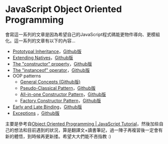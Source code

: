 # JavaScript Object Oriented Programming
會寫這一系列的文章是因為希望自己的JavaScript程式碼能更物件導向、更模組化。這一系列的文章有以下的內容...

- [Prototypal Inheritance](http://cythilya.blogspot.tw/2016/01/prototypal-inheritance.html)，[Github版](https://github.com/cythilya/javascript-info/blob/master/object-oriented-programming/prototypal-inheritance.md)
- [Extending Natives](http://cythilya.blogspot.tw/2016/02/extending-natives.html)，[Github版](https://github.com/cythilya/javascript-info/blob/master/object-oriented-programming/extending-natives.md)
- [The "constructor" property](http://cythilya.blogspot.tw/2016/02/constructor.html)，[Github版](https://github.com/cythilya/javascript-info/blob/master/object-oriented-programming/constructor.md)
- [The "instanceof" operator](http://cythilya.blogspot.tw/2016/02/instanceof.html)，[Github版](https://github.com/cythilya/javascript-info/blob/master/object-oriented-programming/instanceof.md)
- OOP patterns
	- [General Concepts (Github版)](https://github.com/cythilya/javascript-info/blob/master/object-oriented-programming/general-concepts.md)
	- [Pseudo-Classical Pattern](http://cythilya.blogspot.tw/2016/02/javascript-pseudo-classical-pattern.html)，[Github版](https://github.com/cythilya/javascript-info/blob/master/object-oriented-programming/pseudo-classical-pattern/pseudo-classical-pattern.md)
	- [All-in-one Constructor Pattern](http://cythilya.blogspot.tw/2016/02/all-in-one-constructor-pattern.html)，[Github版](https://github.com/cythilya/javascript-info/blob/master/object-oriented-programming/all-in-one-constructor-pattern.md)
	- [Factory Constructor Pattern](http://cythilya.blogspot.tw/2016/02/factory-constructor-pattern.html)，[Github版]()
- [Early and Late Binding](http://cythilya.blogspot.tw/2016/02/early-and-late-binding.html)，[Github版](https://github.com/cythilya/javascript-info/blob/master/object-oriented-programming/early-and-late-binding.md)
- [Exceptions](http://cythilya.blogspot.tw/2016/02/exceptions.html) ，[Github版](https://github.com/cythilya/javascript-info/blob/master/object-oriented-programming/exceptions.md)


主要是參考自[Object Oriented Programming | JavaScript Tutorial](http://javascript.info/tutorial/object-oriented-programming)，然後加些自己的想法和目前遇到的狀況，算是翻譯文+讀書筆記，過一陣子再複習後一定會有新的體悟，到時候再更新搂。希望大大們能不吝指教 :)